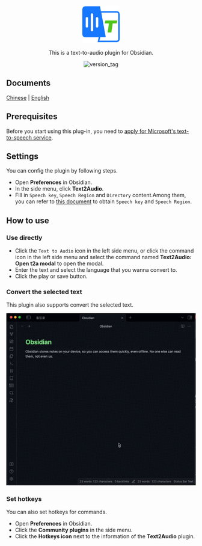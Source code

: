 <p align="center"><img width="100" src="./icon.png" ali /></p>

<p align="center">This is a text-to-audio plugin for Obsidian.</p>

<p align="center"><img src="https://img.shields.io/badge/version-1.3.0-blue" alt="version_tag" /></p>

## Documents

[Chinese](./README.zh.md) | [English](./README.md)

## Prerequisites

Before you start using this plug-in, you need to [apply for Microsoft's text-to-speech service](https://learn.microsoft.com/en-us/azure/ai-services/speech-service/index-text-to-speech).

## Settings

You can config the plugin by following steps.

- Open **Preferences** in Obsidian.
- In the side menu, click **Text2Audio**.
- Fill in `Speech key`, `Speech Region` and `Directory` content.Among them, you can refer to [this document](https://learn.microsoft.com/en-us/azure/ai-services/multi-service-resource?pivots=azportal&tabs=macos#get-the-keys-for-your-resource) to obtain `Speech key` and `Speech Region`.

## How to use

### Use directly

- Click the `Text to Audio` icon in the left side menu, or click the command icon in the left side menu and select the command named **Text2Audio: Open t2a modal** to open the modal.
- Enter the text and select the language that you wanna convert to.
- Click the play or save button.

### Convert the selected text

This plugin also supports convert the selected text.

<p align="center"><img src="./en-example.gif" ali /></p>

### Set hotkeys

You can also set hotkeys for commands.

- Open **Preferences** in Obsidian.
- Click the **Community plugins** in the side menu.
- Click the **Hotkeys icon** next to the information of the **Text2Audio** plugin.
